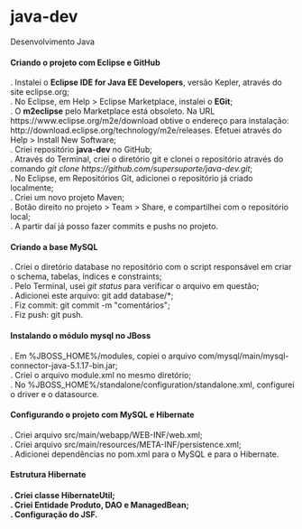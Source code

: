 java-dev
========
Desenvolvimento Java

<h4>Criando o projeto com Eclipse e GitHub</h4>
. Instalei o <b>Eclipse IDE for Java EE Developers</b>, versão Kepler, através do site eclipse.org;<br/>
. No Eclipse, em Help > Eclipse Marketplace, instalei o <b>EGit</b>;<br/>
. O <b>m2eclipse</b> pelo Marketplace está obsoleto. Na URL https://www.eclipse.org/m2e/download obtive o endereço para instalação: http://download.eclipse.org/technology/m2e/releases. Efetuei através do Help > Install New Software;<br/>
. Criei repositório <b>java-dev</b> no GitHub;<br/>
. Através do Terminal, criei o diretório git e clonei o repositório através do comando <i>git clone https://github.com/supersuporte/java-dev.git</i>;<br/>
. No Eclipse, em Repositórios Git, adicionei o repositório já criado localmente;<br/>
. Criei um novo projeto Maven;<br/>
. Botão direito no projeto > Team > Share, e compartilhei com o repositório local;<br/>
. A partir daí já posso fazer commits e pushs no projeto.

<h4>Criando a base MySQL</h4>
. Criei o diretório database no repositório com o script responsável em criar o schema, tabelas, índices e constraints;<br/>
. Pelo Terminal, usei <i>git status</i> para verificar o arquivo em questão;<br/>
. Adicionei este arquivo: git add database/*;<br/>
. Fiz commit: git commit -m "comentários";<br/>
. Fiz push: git push.<br/>

<h4>Instalando o módulo mysql no JBoss</h4>
. Em %JBOSS_HOME%/modules, copiei o arquivo com/mysql/main/mysql-connector-java-5.1.17-bin.jar;<br/>
. Criei o arquivo module.xml no mesmo diretório;<br/>
. No %JBOSS_HOME%/standalone/configuration/standalone.xml, configurei o driver e o datasource.<br/>

<h4>Configurando o projeto com MySQL e Hibernate</h4>
. Criei arquivo src/main/webapp/WEB-INF/web.xml;<br/>
. Criei arquivo src/main/resources/META-INF/persistence.xml;<br/>
. Adicionei dependências no pom.xml para o MySQL e para o Hibernate.<br/>

<h4>Estrutura Hibernate<h4>
. Criei classe HibernateUtil;</br>
. Criei Entidade Produto, DAO e ManagedBean;</br>
. Configuração do JSF.</br>
